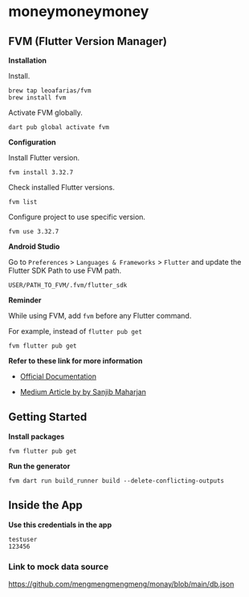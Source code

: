 # moneymoneymoney

## FVM (Flutter Version Manager)

**Installation**

Install.

```
brew tap leoafarias/fvm
brew install fvm
```

Activate FVM globally.

```
dart pub global activate fvm
```

**Configuration**

Install Flutter version.

```
fvm install 3.32.7
```

Check installed Flutter versions.

```
fvm list
```

Configure project to use specific version.

```
fvm use 3.32.7
```

**Android Studio**

Go to `Preferences` > `Languages & Frameworks` > `Flutter`
and update the Flutter SDK Path to use FVM path.

```
USER/PATH_TO_FVM/.fvm/flutter_sdk
```

**Reminder**

While using FVM, add `fvm` before any Flutter command.

For example, instead of `flutter pub get`

```
fvm flutter pub get
```

**Refer to these link for more information**

- [Official Documentation](https://fvm.app/docs/getting_started/overview)

- [Medium Article by by Sanjib Maharjan](https://cshanjib.medium.com/setting-up-fvm-flutter-version-management-properly-ab45ade0dd55)


## Getting Started

**Install packages**

```
fvm flutter pub get
```

**Run the generator**

```
fvm dart run build_runner build --delete-conflicting-outputs
```

## Inside the App
**Use this credentials in the app**
```
testuser
123456
```
### Link to mock data source
https://github.com/mengmengmengmeng/monay/blob/main/db.json